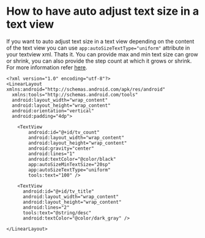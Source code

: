 # How to have auto adjust text size in a text view

If you want to auto adjust text size in a text view depending on the content of the text view you can use 
`app:autoSizeTextType="uniform"` attribute in your textview xml. Thats it. You can provide max and min text size can grow or 
shrink, you can also provide the step count at which it grows or shrink. For more information refer [here](https://developer.android.com/guide/topics/ui/look-and-feel/autosizing-textview).


    <?xml version="1.0" encoding="utf-8"?>
    <LinearLayout xmlns:android="http://schemas.android.com/apk/res/android"
      xmlns:tools="http://schemas.android.com/tools"
      android:layout_width="wrap_content"
      android:layout_height="wrap_content"
      android:orientation="vertical"
      android:padding="4dp">

        <TextView
            android:id="@+id/tv_count"
            android:layout_width="wrap_content"
            android:layout_height="wrap_content"
            android:gravity="center"
            android:lines="1"
            android:textColor="@color/black"
            app:autoSizeMinTextSize="20sp"
            app:autoSizeTextType="uniform"
            tools:text="100" />

        <TextView
          android:id="@+id/tv_title"
          android:layout_width="wrap_content"
          android:layout_height="wrap_content"
          android:lines="2"
          tools:text="@string/desc"
          android:textColor="@color/dark_gray" />

    </LinearLayout>
